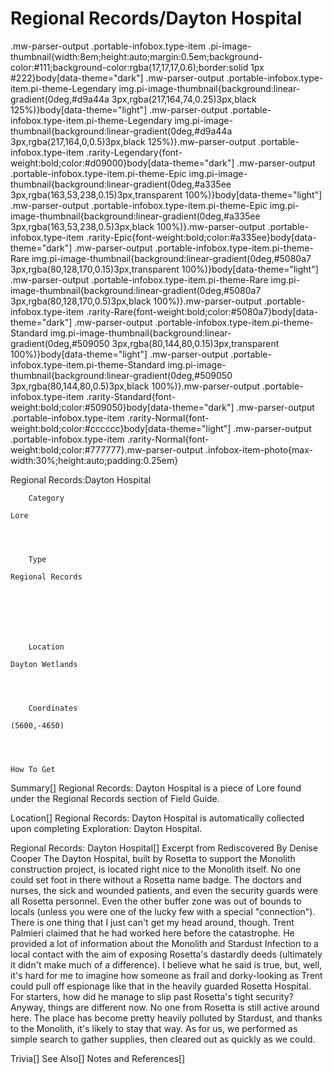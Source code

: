 # Regional Records/Dayton Hospital

.mw-parser-output .portable-infobox.type-item .pi-image-thumbnail{width:8em;height:auto;margin:0.5em;background-color:#111;background-color:rgba(17,17,17,0.6);border:solid 1px #222}body[data-theme="dark"] .mw-parser-output .portable-infobox.type-item.pi-theme-Legendary img.pi-image-thumbnail{background:linear-gradient(0deg,#d9a44a 3px,rgba(217,164,74,0.25)3px,black 125%)}body[data-theme="light"] .mw-parser-output .portable-infobox.type-item.pi-theme-Legendary img.pi-image-thumbnail{background:linear-gradient(0deg,#d9a44a 3px,rgba(217,164,0,0.5)3px,black 125%)}.mw-parser-output .portable-infobox.type-item .rarity-Legendary{font-weight:bold;color:#d09000}body[data-theme="dark"] .mw-parser-output .portable-infobox.type-item.pi-theme-Epic img.pi-image-thumbnail{background:linear-gradient(0deg,#a335ee 3px,rgba(163,53,238,0.15)3px,transparent 100%)}body[data-theme="light"] .mw-parser-output .portable-infobox.type-item.pi-theme-Epic img.pi-image-thumbnail{background:linear-gradient(0deg,#a335ee 3px,rgba(163,53,238,0.5)3px,black 100%)}.mw-parser-output .portable-infobox.type-item .rarity-Epic{font-weight:bold;color:#a335ee}body[data-theme="dark"] .mw-parser-output .portable-infobox.type-item.pi-theme-Rare img.pi-image-thumbnail{background:linear-gradient(0deg,#5080a7 3px,rgba(80,128,170,0.15)3px,transparent 100%)}body[data-theme="light"] .mw-parser-output .portable-infobox.type-item.pi-theme-Rare img.pi-image-thumbnail{background:linear-gradient(0deg,#5080a7 3px,rgba(80,128,170,0.5)3px,black 100%)}.mw-parser-output .portable-infobox.type-item .rarity-Rare{font-weight:bold;color:#5080a7}body[data-theme="dark"] .mw-parser-output .portable-infobox.type-item.pi-theme-Standard img.pi-image-thumbnail{background:linear-gradient(0deg,#509050 3px,rgba(80,144,80,0.15)3px,transparent 100%)}body[data-theme="light"] .mw-parser-output .portable-infobox.type-item.pi-theme-Standard img.pi-image-thumbnail{background:linear-gradient(0deg,#509050 3px,rgba(80,144,80,0.5)3px,black 100%)}.mw-parser-output .portable-infobox.type-item .rarity-Standard{font-weight:bold;color:#509050}body[data-theme="dark"] .mw-parser-output .portable-infobox.type-item .rarity-Normal{font-weight:bold;color:#cccccc}body[data-theme="light"] .mw-parser-output .portable-infobox.type-item .rarity-Normal{font-weight:bold;color:#777777}.mw-parser-output .infobox-item-photo{max-width:30%;height:auto;padding:0.25em}

Regional Records:Dayton Hospital

	

	
		Category
	
	Lore



	
		Type
	
	Regional Records




	

	
		Location
	
	Dayton Wetlands



	
		Coordinates
	
	(5600,-4650)




	How To Get


	
		    






Summary[]
Regional Records: Dayton Hospital is a piece of Lore found under the Regional Records section of Field Guide.

Location[]
Regional Records: Dayton Hospital is automatically collected upon completing Exploration: Dayton Hospital.

Regional Records: Dayton Hospital[]
Excerpt from Rediscovered
By Denise Cooper
The Dayton Hospital, built by Rosetta to support the Monolith construction project, is located right nice to the Monolith itself. No one could set foot in there without a Rosetta name badge. The doctors and nurses, the sick and wounded patients, and even the security guards were all Rosetta personnel. Even the other buffer zone was out of bounds to locals (unless you were one of the lucky few with a special "connection").
There is one thing that I just can't get my head around, though. Trent Palmieri claimed that he had worked here before the catastrophe. He provided a lot of information about the Monolith and Stardust Infection to a local contact with the aim of exposing Rosetta's dastardly deeds (ultimately it didn't make much of a difference). I believe what he said is true, but, well, it's hard for me to imagine how someone as frail and dorky-looking as Trent could pull off espionage like that in the heavily guarded Rosetta Hospital. For starters, how did he manage to slip past Rosetta's tight security?
Anyway, things are different now. No one from Rosetta is still active around here. The place has become pretty heavily polluted by Stardust, and thanks to the Monolith, it's likely to stay that way. As for us, we performed as simple search to gather supplies, then cleared out as quickly as we could.

Trivia[]
See Also[]
Notes and References[]
